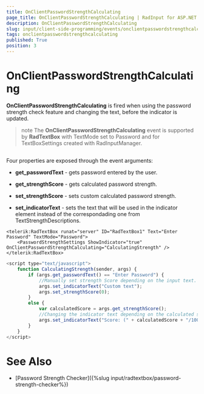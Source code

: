 ```yaml
---
title: OnClientPasswordStrengthCalculating
page_title: OnClientPasswordStrengthCalculating | RadInput for ASP.NET AJAX Documentation
description: OnClientPasswordStrengthCalculating
slug: input/client-side-programming/events/onclientpasswordstrengthcalculating
tags: onclientpasswordstrengthcalculating
published: True
position: 3
---
```


# OnClientPasswordStrengthCalculating



**OnClientPasswordStrengthCalculating** is fired when using the password strength check feature and changing the text, before the indicator is updated.

>note The **OnClientPasswordStrengthCalculating** event is supported by **RadTextBox** with TextMode set to Password and for TextBoxSettings created with RadInputManager.
>


## 

Four properties are exposed through the event arguments:

* **get_passwordText** - gets password entered by the user.

* **get_strengthScore** - gets calculated password strength.

* **set_strengthScore** - sets custom calculated password strength.

* **set_indicatorText** - sets the text that will be used in the indicator element instead of the correspondading one from TextStrengthDescriptions.

````ASPNET
<telerik:RadTextBox runat="server" ID="RadTextBox1" Text="Enter Password" TextMode="Password">
	<PasswordStrengthSettings ShowIndicator="true" OnClientPasswordStrengthCalculating="CalculatingStrength" />
</telerik:RadTextBox>    
````



````JavaScript
<script type="text/javascript">
	function CalculatingStrength(sender, args) {
		if (args.get_passwordText() == "Enter Password") {
			//Manually set strength Score depending on the input text.
			args.set_indicatorText("Custom text");
			args.set_strengthScore(0);
		}
		else {
			var calculatedScore = args.get_strengthScore();
			//Changing the indicator text depending on the calculated score.
			args.set_indicatorText("Score: (" + calculatedScore + "/100)");
		}
	}
</script>
````



# See Also

 * [Password Strength Checker]({%slug input/radtextbox/password-strength-checker%})
